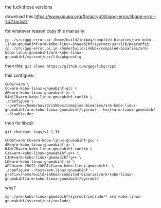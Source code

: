 the fuck those versions

download this https://www.gnupg.org/ftp/gcrypt/libgpg-error/libgpg-error-1.47.tar.bz2

for whatever reason copy this manually:
```
cp ./src/gpg-error.pc /home/build/inkbox/compiled-binaries/arm-kobo-linux-gnueabihf/arm-kobo-linux-gnueabihf/sysroot/usr/lib/pkgconfig
cp ./src/gpg-error.pc.in /home/build/inkbox/compiled-binaries/arm-kobo-linux-gnueabihf/arm-kobo-linux-gnueabihf/sysroot/usr/lib/pkgconfig 
```
then this: `git clone https://github.com/gpg/libgcrypt`

this configure:
```
CHOST=arm \   
CC=arm-kobo-linux-gnueabihf-gcc \
AR=arm-kobo-linux-gnueabihf-ar \
RANLIB=arm-kobo-linux-gnueabihf-ranlib \
./configure \
--prefix=/home/build/inkbox/compiled-binaries/arm-kobo-linux-gnueabihf/arm-kobo-linux-gnueabihf/sysroot --host=arm-linux-gnueabihf --disable-doc
```

then for libxslt
```
git checkout tags/v1.1.31
```

```
CHOST=arm CC=arm-kobo-linux-gnueabihf-gcc \
AR=arm-kobo-linux-gnueabihf-ar \
RANLIB=arm-kobo-linux-gnueabihf-ranlib \
CXX=arm-kobo-linux-gnueabihf-g++ \
LINK=arm-kobo-linux-gnueabihf-g++ \
LD=arm-kobo-linux-gnueabihf-ld \
ARCH=arm CROSS_COMPILE=arm-kobo-linux-gnueabihf- \
./configure --host=arm-linux-gnueabihf --prefix=/home/build/inkbox/compiled-binaries/arm-kobo-linux-gnueabihf/arm-kobo-linux-gnueabihf/sysroot/
```

why?
```
cp ./arm-kobo-linux-gnueabihf/sysroot/include/* arm-kobo-linux-gnueabihf/sysroot/usr/include/
```
